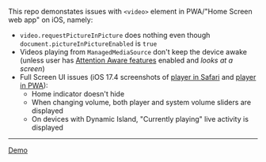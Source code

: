 This repo demonstates issues with `<video>` element in PWA/"Home Screen web app" on iOS, namely:

- `video.requestPictureInPicture` does nothing even though `document.pictureInPictureEnabled` is `true`
- Videos playing from `ManagedMediaSource` don't keep the device awake (unless user has [Attention Aware features][1] enabled and _looks at a screen_)
- Full Screen UI issues (iOS 17.4 screenshots of [player in Safari][2] and [player in PWA][3]):
  - Home indicator doesn't hide
  - When changing volume, both player and system volume sliders are displayed
  - On devices with Dynamic Island, "Currently playing" live activity is displayed

---

[Demo][4]

[1]: https://support.apple.com/en-us/102216
[2]: ./images/regular-full-screen.png
[3]: ./images/pwa-full-screen.png
[4]: https://anton.codes/ios-pwa-video-issues/
